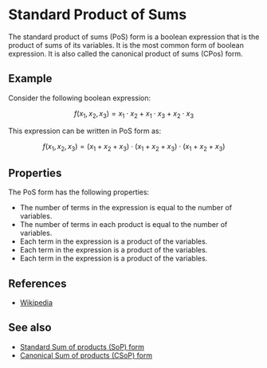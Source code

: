 # Standard Product of Sums

The standard product of sums (PoS) form is a boolean expression that is the product of sums of its variables. It is the most common form of boolean expression. It is also called the canonical product of sums (CPos) form.

## Example

Consider the following boolean expression:

$$
    f(x_1, x_2, x_3) = x_1 \cdot x_2 + x_1 \cdot x_3 + x_2 \cdot x_3
$$

This expression can be written in PoS form as:

$$
    f(x_1, x_2, x_3) = (x_1 + x_2 + x_3) \cdot (x_1 + x_2 + x_3) \cdot (x_1 + x_2 + x_3)
$$

## Properties

The PoS form has the following properties:

  * The number of terms in the expression is equal to the number of variables.
  * The number of terms in each product is equal to the number of variables.
  * Each term in the expression is a product of the variables.
  * Each term in the expression is a product of the variables.
  * Each term in the expression is a product of the variables.

## References

* [Wikipedia](https://en.wikipedia.org/wiki/Product-of-sums_form)

## See also

* [Standard Sum of products (SoP) form](/SoP.md)
* [Canonical Sum of products (CSoP) form](/SoP.md)

